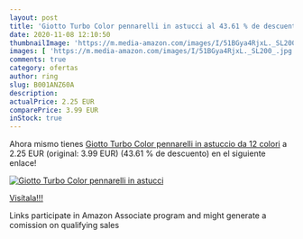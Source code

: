 ```yaml
---
layout: post
title: 'Giotto Turbo Color pennarelli in astucci al 43.61 % de descuento'
date: 2020-11-08 12:10:50
thumbnailImage: 'https://m.media-amazon.com/images/I/51BGya4RjxL._SL200_.jpg'
images: [ 'https://m.media-amazon.com/images/I/51BGya4RjxL._SL200_.jpg' ]
comments: true
category: ofertas
author: ring
slug: B001ANZ60A
description:
actualPrice: 2.25 EUR
comparePrice: 3.99 EUR
inStock: true
---
```


Ahora mismo tienes [Giotto Turbo Color pennarelli in astuccio da 12 colori](https://www.amazon.it/dp/B001ANZ60A/?tag=tolees00-21) a 2.25 EUR (original: 3.99 EUR) (43.61 %  de descuento) en el siguiente enlace!

[![Giotto Turbo Color pennarelli in astucci](https://m.media-amazon.com/images/I/51BGya4RjxL._SL200_.jpg)](https://www.amazon.it/dp/B001ANZ60A/?tag=tolees00-21)

[Visítala!!!](https://www.amazon.it/dp/B001ANZ60A/?tag=tolees00-21)

Links participate in Amazon Associate program and might generate a comission on qualifying sales
